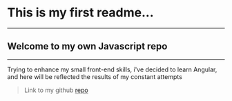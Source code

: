 # This is my first readme...
----

## Welcome to my own Javascript repo
----
Trying to enhance my small front-end skills, i've decided to learn Angular, and here will be reflected the results of my constant attempts

> Link to my github [repo](https://www.github.com/srchach)
